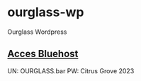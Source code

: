 # ourglass-wp
Ourglass Wordpress

## [Acces Bluehost](https://www.bluehost.com/)
UN: OURGLASS.bar
PW: Citrus Grove 2023


